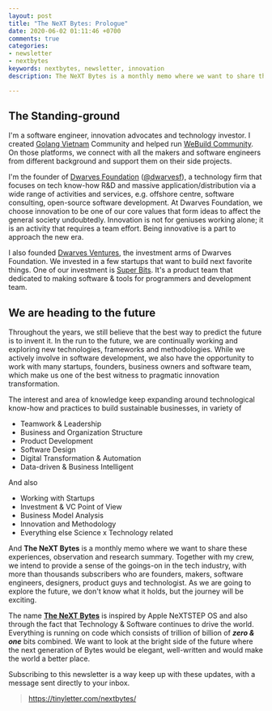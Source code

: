 ```yaml
---
layout: post
title: "The NeXT Bytes: Prologue"
date: 2020-06-02 01:11:46 +0700
comments: true
categories: 
- newsletter
- nextbytes
keywords: nextbytes, newsletter, innovation
description: The NeXT Bytes is a monthly memo where we want to share these experiences, observation and research summary. Together with my crew, we intend to provide a sense of the goings-on in the tech industry, with more than thousands subscribers who are founders, makers, software engineers, designers, product guys and technologist. 

---
```


## The Standing-ground

I'm a software engineer, innovation advocates and technology investor. I created [Golang Vietnam](golang.org.vn) Community and helped run [WeBuild Community](webuild.community). On those platforms, we connect with all the makers and software engineers from different background and support them on their side projects.

I'm the founder of [Dwarves Foundation](dwarves.foundation) ([@dwarvesf](https://github.com/dwarvesf)), a technology firm that focuses on tech know-how R&D and massive application/distribution via a wide range of activities and services, e.g. offshore centre, software consulting, open-source software development. At Dwarves Foundation, we choose innovation to be one of our core values that form ideas to affect the general society undoubtedly. Innovation is not for geniuses working alone; it is an activity that requires a team effort. Being innovative is a part to approach the new era. 

I also founded [Dwarves Ventures](dwarves.ventures), the investment arms of Dwarves Foundation. We invested in a few startups that want to build next favorite things. One of our investment is [Super Bits](superbits.co). It's a product team that dedicated to making software & tools for programmers and development team.

## We are heading to the future

Throughout the years, we still believe that the best way to predict the future is to invent it. In the run to the future, we are continually working and exploring new technologies, frameworks and methodologies. While we actively involve in software development, we also have the opportunity to work with many startups, founders, business owners and software team, which make us one of the best witness to pragmatic innovation transformation.

The interest and area of knowledge keep expanding around technological know-how and practices to build sustainable businesses, in variety of

- Teamwork & Leadership
- Business and Organization Structure
- Product Development
- Software Design
- Digital Transformation & Automation
- Data-driven & Business Intelligent

And also

- Working with Startups
- Investment & VC Point of View
- Business Model Analysis
- Innovation and Methodology
- Everything else Science x Technology related

And **The NeXT Bytes** is a monthly memo where we want to share these experiences, observation and research summary. Together with my crew, we intend to provide a sense of the goings-on in the tech industry, with more than thousands subscribers who are founders, makers, software engineers, designers, product guys and technologist. As we are going to explore the future, we don't know what it holds, but the journey will be exciting.

The name [**The NeXT Bytes**](https://tinyletter.com/nextbytes/) is inspired by Apple NeXTSTEP OS and also through the fact that Technology & Software continues to drive the world. Everything is running on code which consists of trillion of billion of _**zero & one**_ bits combined. We want to look at the bright side of the future where the next generation of Bytes would be elegant, well-written and would make the world a better place.

Subscribing to this newsletter is a way keep up with these updates, with a message sent directly to your inbox.

> https://tinyletter.com/nextbytes/